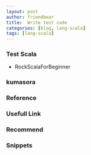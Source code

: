 ```yaml
---
layout: post
author: friendbear
title:  Write test code
categories: [blog, lang-scala]
tags: [lang-scala]
---
```


### Test Scala
- RockScalaForBeginner

### kumasora

### Reference

### Usefull Link
### Recommend

### Snippets
